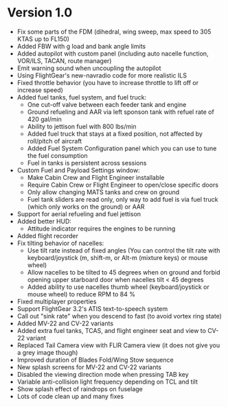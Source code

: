 Version 1.0
===========

- Fix some parts of the FDM (dihedral, wing sweep, max speed to 305 KTAS
  up to FL150)
- Added FBW with g load and bank angle limits
- Added autopilot with custom panel (including auto nacelle function,
  VOR/ILS, TACAN, route manager)
- Emit warning sound when uncoupling the autopilot
- Using FlightGear's new-navradio code for more realistic ILS
- Fixed throttle behavior (you have to increase throttle to lift off or
  increase speed)
- Added fuel tanks, fuel system, and fuel truck:
    - One cut-off valve between each feeder tank and engine
    - Ground refueling and AAR via left sponson tank with refuel rate of
      420 gal/min
    - Ability to jettison fuel with 800 lbs/min
    - Added fuel truck that stays at a fixed position, not affected by
      roll/pitch of aircraft
    - Added Fuel System Configuration panel which you can use to tune the
      fuel consumption
    - Fuel in tanks is persistent across sessions
- Custom Fuel and Payload Settings window:
    - Make Cabin Crew and Flight Engineer installable
    - Require Cabin Crew or Flight Engineer to open/close specific doors
    - Only allow changing MATS tanks and crew on ground
    - Fuel tank sliders are read only, only way to add fuel is via fuel
      truck (which only works on the ground) or AAR
- Support for aerial refueling and fuel jettison
- Added better HUD:
    - Attitude indicator requires the engines to be running
- Added flight recorder
- Fix tilting behavior of nacelles:
    - Use tilt rate instead of fixed angles (You can control the tilt rate
      with keyboard/joystick (m, shift-m, or Alt-m (mixture keys) or mouse
      wheel)
    - Allow nacelles to be tilted to 45 degrees when on ground and forbid
      opening upper starboard door when nacelles tilt < 45 degrees
    - Added ability to use nacelles thumb wheel (keyboard/joystick or
      mouse wheel) to reduce RPM to 84 %
- Fixed multiplayer properties
- Support FlightGear 3.2's ATIS text-to-speech system
- Call out "sink rate" when you descend to fast (to avoid vortex ring state)
- Added MV-22 and CV-22 variants
- Added extra fuel tanks, TCAS, and flight engineer seat and view to CV-22
  variant
- Replaced Tail Camera view with FLIR Camera view (it does not give you
  a grey image though)
- Improved duration of Blades Fold/Wing Stow sequence
- New splash screens for MV-22 and CV-22 variants
- Disabled the viewing direction mode when pressing TAB key
- Variable anti-collision light frequency depending on TCL and tilt
- Show splash effect of raindrops on fuselage
- Lots of code clean up and many fixes
